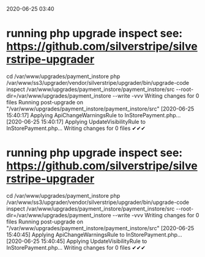 2020-06-25 03:40

# running php upgrade inspect see: https://github.com/silverstripe/silverstripe-upgrader
cd /var/www/upgrades/payment_instore
php /var/www/ss3/upgrader/vendor/silverstripe/upgrader/bin/upgrade-code inspect /var/www/upgrades/payment_instore/payment_instore/src  --root-dir=/var/www/upgrades/payment_instore --write -vvv
Writing changes for 0 files
Running post-upgrade on "/var/www/upgrades/payment_instore/payment_instore/src"
[2020-06-25 15:40:17] Applying ApiChangeWarningsRule to InStorePayment.php...
[2020-06-25 15:40:17] Applying UpdateVisibilityRule to InStorePayment.php...
Writing changes for 0 files
✔✔✔
# running php upgrade inspect see: https://github.com/silverstripe/silverstripe-upgrader
cd /var/www/upgrades/payment_instore
php /var/www/ss3/upgrader/vendor/silverstripe/upgrader/bin/upgrade-code inspect /var/www/upgrades/payment_instore/payment_instore/src  --root-dir=/var/www/upgrades/payment_instore --write -vvv
Writing changes for 0 files
Running post-upgrade on "/var/www/upgrades/payment_instore/payment_instore/src"
[2020-06-25 15:40:45] Applying ApiChangeWarningsRule to InStorePayment.php...
[2020-06-25 15:40:45] Applying UpdateVisibilityRule to InStorePayment.php...
Writing changes for 0 files
✔✔✔